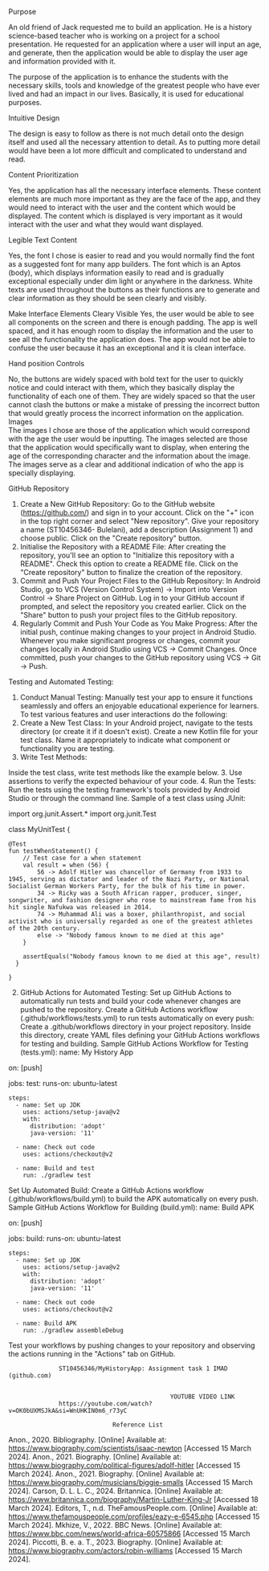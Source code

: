 Purpose 

An old friend of Jack requested me to build an application. He is a history science-based teacher who is working on a project for a school presentation. 
He requested for an application where a user will input an age, and generate, then the application would be able to display the user age and information provided with it. 
 
The purpose of the application is to enhance the students with the necessary skills, tools and knowledge of the greatest people who have ever lived and had an impact in our lives. Basically, it is used for educational purposes. 

Intuitive Design

The design is easy to follow as there is not much detail onto the design itself and used all the necessary attention to detail. As to putting more detail would have been a lot more difficult and complicated to understand and read.

Content Prioritization 
 
Yes, the application has all the necessary interface elements. These content elements are much more important as they are the face of the app, and they would need to interact with the user and the content which would be displayed. The content which is displayed is very important as it would interact with the user and what they would want displayed.
 
Legible Text Content

Yes, the font I chose is easier to read and you would normally find the font as a suggested font for many app builders. The font which is an Aptos (body), which displays information easily to read and is gradually exceptional especially under dim light or anywhere in the darkness. 
White texts are used throughout the buttons as their functions are to generate and clear information as they should be seen clearly and visibly. 
 
Make Interface Elements Cleary Visible
Yes, the user would be able to see all components on the screen and there is enough padding. The app is well spaced, and it has enough room to display the information and the user to see all the functionality the application does. The app would not be able to confuse the user because it has an exceptional and it is clean interface. 
 
Hand position Controls

No, the buttons are widely spaced with bold text for the user to quickly notice and could interact with them, which they basically display the functionality of each one of them. They are widely spaced so that the user cannot clash the buttons or make a mistake of pressing the incorrect button that would greatly process the incorrect information on the application. Images  
The images I chose are those of the application which would correspond with the age the user would be inputting. The images selected are those that the application would specifically want to display, when entering the age of the corresponding character and the information about the image. The images serve as a clear and additional indication of who the app is specially displaying. 

 GitHub Repository
 
1. Create a New GitHub Repository:
Go to the GitHub website (https://github.com/) and sign in to your account.
Click on the "+" icon in the top right corner and select "New repository".
Give your repository a name (ST10456346- Bulelani), add a description (Assignment 1) and choose public.
Click on the "Create repository" button.
2. Initialise the Repository with a README File:
After creating the repository, you'll see an option to "Initialize this repository with a README". Check this option to create a README file.
Click on the "Create repository" button to finalize the creation of the repository.
3. Commit and Push Your Project Files to the GitHub Repository:
In Android Studio, go to VCS (Version Control System) -> Import into Version Control -> Share Project on GitHub.
Log in to your GitHub account if prompted, and select the repository you created earlier.
Click on the "Share" button to push your project files to the GitHub repository.
4. Regularly Commit and Push Your Code as You Make Progress:
After the initial push, continue making changes to your project in Android Studio.
Whenever you make significant progress or changes, commit your changes locally in Android Studio using VCS -> Commit Changes.
Once committed, push your changes to the GitHub repository using VCS -> Git -> Push.

Testing and Automated Testing:
1. Conduct Manual Testing:
Manually test your app to ensure it functions seamlessly and offers an enjoyable educational experience for learners.
To test various features and user interactions do the following:
1. Create a New Test Class:
In your Android project, navigate to the tests directory (or create it if it doesn't exist).
Create a new Kotlin file for your test class. Name it appropriately to indicate what component or functionality you are testing.
2. Write Test Methods:

Inside the test class, write test methods like the example below.
3. Use assertions to verify the expected behaviour of your code.
4. Run the Tests:
Run the tests using the testing framework's tools provided by Android Studio or through the command line.
Sample of a test class using JUnit:

import org.junit.Assert.*
import org.junit.Test

class MyUnitTest {

    @Test
    fun testWhenStatement() {
        // Test case for a when statement
        val result = when (56) {
            56 -> Adolf Hitler was chancellor of Germany from 1933 to 1945, serving as dictator and leader of the Nazi Party, or National Socialist German Workers Party, for the bulk of his time in power.
            34 -> Ricky was a South African rapper, producer, singer, songwriter, and fashion designer who rose to mainstream fame from his hit single Nafukwa was released in 2014.
            74 -> Muhammad Ali was a boxer, philanthropist, and social activist who is universally regarded as one of the greatest athletes of the 20th century.
            else -> "Nobody famous known to me died at this age"
        }
        
        assertEquals("Nobody famous known to me died at this age", result)
      }

    }
2. GitHub Actions for Automated Testing:
Set up GitHub Actions to automatically run tests and build your code whenever changes are pushed to the repository.
Create a GitHub Actions workflow (.github/workflows/tests.yml) to run tests automatically on every push:
Create a .github/workflows directory in your project repository.
Inside this directory, create YAML files defining your GitHub Actions workflows for testing and building.
Sample GitHub Actions Workflow for Testing (tests.yml):
name: My History App

on: [push]

jobs:
  test:
    runs-on: ubuntu-latest

    steps:
      - name: Set up JDK
        uses: actions/setup-java@v2
        with:
          distribution: 'adopt'
          java-version: '11'

      - name: Check out code
        uses: actions/checkout@v2

      - name: Build and test
        run: ./gradlew test

Set Up Automated Build:
Create a GitHub Actions workflow (.github/workflows/build.yml) to build the APK automatically on every push.
Sample GitHub Actions Workflow for Building (build.yml):
name: Build APK

on: [push]

jobs:
  build:
    runs-on: ubuntu-latest

    steps:
      - name: Set up JDK
        uses: actions/setup-java@v2
        with:
          distribution: 'adopt'
          java-version: '11'

      - name: Check out code
        uses: actions/checkout@v2

      - name: Build APK
        run: ./gradlew assembleDebug
Test your workflows by pushing changes to your repository and observing the actions running in the "Actions" tab on GitHub.

                  ST10456346/MyHistoryApp: Assignment task 1 IMAD (github.com)

 
                                                 YOUTUBE VIDEO LINK
                  https://youtube.com/watch?v=OK0bUXMSJkA&si=WnUHKIN0m6_r73yC
                           
                                 Reference List

Anon., 2020. Bibliography. [Online] 
Available at: https://www.biography.com/scientists/isaac-newton
[Accessed 15 March 2024].
Anon., 2021. Biography. [Online] 
Available at: https://www.biography.com/political-figures/adolf-hitler
[Accessed 15 March 2024].
Anon., 2021. Biography. [Online] 
Available at: https://www.biography.com/musicians/biggie-smalls
[Accessed 15 March 2024].
Carson, D. L. L. C., 2024. Britannica. [Online] 
Available at: https://www.britannica.com/biography/Martin-Luther-King-Jr
[Accessed 18 March 2024].
Editors, T., n.d. TheFamousPeople.com. [Online] 
Available at: https://www.thefamouspeople.com/profiles/eazy-e-6545.php
[Accessed 15 March 2024].
Mkhize, V., 2022. BBC News. [Online] 
Available at: https://www.bbc.com/news/world-africa-60575866
[Accessed 15 March 2024].
Piccotti, B. e. a. T., 2023. Biography. [Online] 
Available at: https://www.biography.com/actors/robin-williams
[Accessed 15 March 2024].


